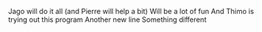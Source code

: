Jago will do it all (and Pierre will help a bit)
Will be a lot of fun
And Thimo is trying out this program
Another new line
Something different